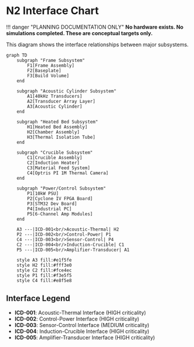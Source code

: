 # N2 Interface Chart
!!! danger "PLANNING DOCUMENTATION ONLY"
    **No hardware exists. No simulations completed. These are conceptual targets only.**

This diagram shows the interface relationships between major subsystems.

```mermaid
graph TD
    subgraph "Frame Subsystem"
        F1[Frame Assembly]
        F2[Baseplate]
        F3[Build Volume]
    end
    
    subgraph "Acoustic Cylinder Subsystem"
        A1[40kHz Transducers]
        A2[Transducer Array Layer]
        A3[Acoustic Cylinder]
    end
    
    subgraph "Heated Bed Subsystem"
        H1[Heated Bed Assembly]
        H2[Chamber Assembly]
        H3[Thermal Isolation Tube]
    end
    
    subgraph "Crucible Subsystem"
        C1[Crucible Assembly]
        C2[Induction Heater]
        C3[Material Feed System]
        C4[Optris PI 1M Thermal Camera]
    end
    
    subgraph "Power/Control Subsystem"
        P1[10kW PSU]
        P2[Cyclone IV FPGA Board]
        P3[STM32 Dev Board]
        P4[Industrial PC]
        P5[6-Channel Amp Modules]
    end
    
    A3 ---|ICD-001<br/>Acoustic-Thermal| H2
    P2 ---|ICD-002<br/>Control-Power| P1
    C4 ---|ICD-003<br/>Sensor-Control| P4
    C2 ---|ICD-004<br/>Induction-Crucible| C1
    P5 ---|ICD-005<br/>Amplifier-Transducer| A1
    
    style A3 fill:#e1f5fe
    style H2 fill:#fff3e0
    style C2 fill:#fce4ec
    style P1 fill:#f3e5f5
    style C4 fill:#e8f5e8
```

## Interface Legend

- **ICD-001**: Acoustic-Thermal Interface (HIGH criticality)
- **ICD-002**: Control-Power Interface (HIGH criticality)  
- **ICD-003**: Sensor-Control Interface (MEDIUM criticality)
- **ICD-004**: Induction-Crucible Interface (HIGH criticality)
- **ICD-005**: Amplifier-Transducer Interface (HIGH criticality)
